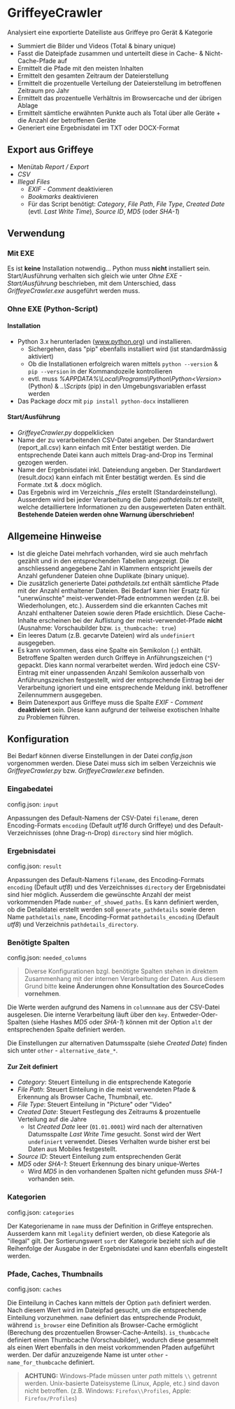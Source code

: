# GriffeyeCrawler
Analysiert eine exportierte Dateiliste aus Griffeye pro Gerät &amp; Kategorie
- Summiert die Bilder und Videos (Total & binary unique)
- Fasst die Dateipfade zusammen und unterteilt diese in Cache- & Nicht-Cache-Pfade auf
- Ermittelt die Pfade mit den meisten Inhalten
- Ermittelt den gesamten Zeitraum der Dateierstellung
- Ermittelt die prozentuelle Verteilung der Dateierstellung im betroffenen Zeitraum pro Jahr
- Ermittelt das prozentuelle Verhältnis im Browsercache und der übrigen Ablage
- Ermittelt sämtliche erwähnten Punkte auch als Total über alle Geräte + die Anzahl der betroffenen Geräte
- Generiert eine Ergebnisdatei im TXT oder DOCX-Format

## Export aus Griffeye
- Menütab *Report / Export*
- *CSV*
- *Illegal Files*
  - *EXIF* - *Comment* deaktivieren
  - *Bookmarks* deaktivieren
  - Für das Script benötigt: *Category*, *File Path*, *File Type*, *Created Date* (evtl. *Last Write Time*), *Source ID*, *MD5* (oder *SHA-1*)

## Verwendung

### Mit EXE
Es ist **keine** Installation notwendig... Python muss **nicht** installiert sein.
Start/Ausführung verhalten sich gleich wie unter *Ohne EXE - Start/Ausführung* beschrieben, mit dem Unterschied, dass *GriffeyeCrawler.exe* ausgeführt werden muss.

### Ohne EXE (Python-Script)

#### Installation
- Python 3.x herunterladen (www.python.org) und installieren.
  - Sichergehen, dass "pip" ebenfalls installiert wird (ist standardmässig aktiviert)
  - Ob die Installationen erfolgreich waren mittels ``python --version`` & ``pip --version`` in der Kommandozeile kontrollieren
  - evtl. muss *%APPDATA%\Local\Programs\Python\Python\<Version>* (Python) & *..\Scripts* (pip) in den Umgebungsvariablen erfasst werden
- Das Package *docx* mit ``pip install python-docx`` installieren

#### Start/Ausführung
- *GriffeyeCrawler.py* doppelklicken
- Name der zu verarbeitenden CSV-Datei angeben. Der Standardwert (report_all.csv) kann einfach mit Enter bestätigt werden. Die entsprechende Datei kann auch mittels Drag-and-Drop ins Terminal gezogen werden.
- Name der Ergebnisdatei inkl. Dateiendung angeben. Der Standardwert (result.docx) kann einfach mit Enter bestätigt werden. Es sind die Formate .txt & .docx möglich.
- Das Ergebnis wird im Verzeichnis *_files* erstellt (Standardeinstellung). Ausserdem wird bei jeder Verarbeitung die Datei *pathdetails.txt* erstellt, welche detailliertere Informationen zu den ausgewerteten Daten enthält.
**Bestehende Dateien werden ohne Warnung überschrieben!**


## Allgemeine Hinweise
- Ist die gleiche Datei mehrfach vorhanden, wird sie auch mehrfach gezählt und in den entsprechenden Tabellen angezeigt. Die anschliessend angegebene Zahl in Klammern entspricht jeweils der Anzahl gefundener Dateien ohne Duplikate (binary unique).
- Die zusätzlich generierte Datei *pathdetails.txt* enthält sämtliche Pfade mit der Anzahl enthaltener Dateien. Bei Bedarf kann hier Ersatz für "unerwünschte" meist-verwendet-Pfade entnommen werden (z.B. bei Wiederholungen, etc.). Ausserdem sind die erkannten Caches mit Anzahl enthaltener Dateien sowie deren Pfade ersichtlich. Diese Cache-Inhalte erscheinen bei der Auflistung der meist-verwendet-Pfade **nicht** (Ausnahme: Vorschaubilder bzw. `is_thumbcache: true`)
- Ein leeres Datum (z.B. gecarvte Dateien) wird als `undefiniert` ausgegeben.
- Es kann vorkommen, dass eine Spalte ein Semikolon (`;`) enthält. Betroffene Spalten werden durch Griffeye in Anführungszeichen (`"`) gepackt. Dies kann normal verarbeitet werden. Wird jedoch eine CSV-Eintrag mit einer unpassenden Anzahl Semikolon ausserhalb von Anführungszeichen festgestellt, wird der entsprechende Eintrag bei der Verarbeitung ignoriert und eine entsprechende Meldung inkl. betroffener Zeilennummern ausgegeben.
- Beim Datenexport aus Griffeye muss die Spalte *EXIF - Comment* **deaktiviert** sein. Diese kann aufgrund der teilweise exotischen Inhalte zu Problemen führen.


## Konfiguration
Bei Bedarf können diverse Einstellungen in der Datei *config.json* vorgenommen werden. Diese Datei muss sich im selben Verzeichnis wie *GriffeyeCrawler.py* bzw. *GriffeyeCrawler.exe* befinden.

### Eingabedatei
config.json: `input`

Anpassungen des Default-Namens der CSV-Datei `filename`, deren Encoding-Formats `encoding` (Default *utf16* durch Griffeye) und des Default-Verzeichnisses (ohne Drag-n-Drop) `directory` sind hier möglich.

### Ergebnisdatei
config.json: `result`

Anpassungen des Default-Namens `filename`, des Encoding-Formats `encoding` (Default *utf8*) und des Verzeichnisses `directory` der Ergebnisdatei sind hier möglich. Ausserdem die gewünschte Anzahl der meist vorkommenden Pfade `number_of_showed_paths`. Es kann definiert werden, ob die Detaildatei erstellt werden soll `generate_pathdetails` sowie deren Name `pathdetails_name`, Encoding-Format `pathdetails_encoding` (Default *utf8*) und Verzeichnis `pathdetails_directory`.

### Benötigte Spalten
config.json: `needed_columns`

> Diverse Konfigurationen bzgl. benötigte Spalten stehen in direktem Zusammenhang mit der internen Verarbeitung der Daten. Aus diesem Grund bitte **keine Änderungen ohne Konsultation des SourceCodes vornehmen**.

Die Werte werden aufgrund des Namens in `columnname` aus der CSV-Datei ausgelesen. Die interne Verarbeitung läuft über den `key`.
Entweder-Oder-Spalten (siehe Hashes *MD5* oder *SHA-1*) können mit der Option `alt` der entsprechenden Spalte definiert werden.

Die Einstellungen zur alternativen Datumsspalte (siehe *Created Date*) finden sich unter `other` - `alternative_date_*`.

#### Zur Zeit definiert
* *Category*: Steuert Einteilung in die entsprechende Kategorie
* *File Path*: Steuert Einteilung in die meist verwendeten Pfade & Erkennung als Browser Cache, Thumbnail, etc.
* *File Type*: Steuert Einteilung in "Picture" oder "Video" 
* *Created Date*: Steuert Festlegung des Zeitraums & prozentuelle Verteilung auf die Jahre 
  * Ist *Created Date* leer (`01.01.0001`) wird nach der alternativen Datumsspalte *Last Write Time* gesucht. Sonst wird der Wert `undefiniert` verwendet.
  Dieses Verhalten wurde bisher erst bei Daten aus Mobiles festgestellt.
* *Source ID*: Steuert Einteilung zum entsprechenden Gerät
* *MD5* oder *SHA-1*: Steuert Erkennung des binary unique-Wertes
  * Wird *MD5* in den vorhandenen Spalten nicht gefunden muss *SHA-1* vorhanden sein.

### Kategorien
config.json: `categories`

Der Kategoriename in `name` muss der Definition in Griffeye entsprechen. Ausserdem kann mit `legality` definiert werden, ob diese Kategorie als "illegal" gilt. 
Der Sortierungswert `sort` der Kategorie bezieht sich auf die Reihenfolge der Ausgabe in der Ergebnisdatei und kann ebenfalls eingestellt werden.

### Pfade, Caches, Thumbnails
config.json: `caches`

Die Einteilung in Caches kann mittels der Option `path` definiert werden. Nach diesem Wert wird im Dateipfad gesucht, um die entsprechende Einteilung vorzunehmen. `name` definiert das entsprechende Produkt, während `is_browser` eine Definition als Browser-Cache ermöglicht (Berechung des prozentuellen Browser-Cache-Anteils). `is_thumbcache` definiert einen Thumbcache (Vorschaubilder), wodurch diese gesammelt als einen Wert ebenfalls in den meist vorkommenden Pfaden aufgeführt werden. Der dafür anzuzeigende Name ist unter `other` - `name_for_thumbcache` definiert.

> **ACHTUNG:** Windows-Pfade müssen unter *path* mittels ``\\`` getrennt werden. Unix-basierte Dateisysteme (Linux, Apple, etc.) sind davon nicht betroffen. 
> (z.B. Windows: `Firefox\\Profiles`, Apple: `Firefox/Profiles`)
